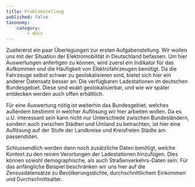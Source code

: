 ```yaml
---
title: Problemstellung
published: false
taxonomy:
    category:
        - docs
---
```


Zuallererst ein paar Überlegungen zur ersten Aufgabenstellung. Wir wollen uns mit der Situation der Elektromobilität in Deutschland befassen. Um hier Auswertungen anfertigen zu können, wird zuerst ein Indikator für das Aufkommen und die Häufigkeit von Elektrofahrzeugen benötigt. Da die Fahrzeuge selbst schwer zu geolokalisieren sind, bietet sich hier ein anderer Datensatz besser an: Die verfügbaren Ladestationen im deutschen Bundesgebiet. Diese sind exakt geolokalisierbar, und wie wir später entdecken werden auch offen erhältlich.

Für eine Auswertung nötig ist weiterhin das Bundesgebiet, welches außerdem bestimmt in welcher Auflösung wir hier arbeiten wollen. Da es u.U. interessant sein kann nicht nur Unterschiede zwischen Bundesländern, sondern auch zwischen Städten und Umland zu betrachten, ist hier eine Auflösung auf der Stufe der Landkreise und Kreisfreien Städte am passendsten.

Schlussendlich werden dann noch zusätzliche Daten benötigt, welche Kontext zu den reinen Verortungen der Ladestationen hinzufügen. Dies können sowohl demographische, als auch Straßenverkehrs-Daten sein. Für das anfängliche Beispiel beschränken wir uns hier auf die Zensusdatensätze zu Bevölkerungsdichte, durchschnittlichem Einkommen und Durchschnittsalter.
